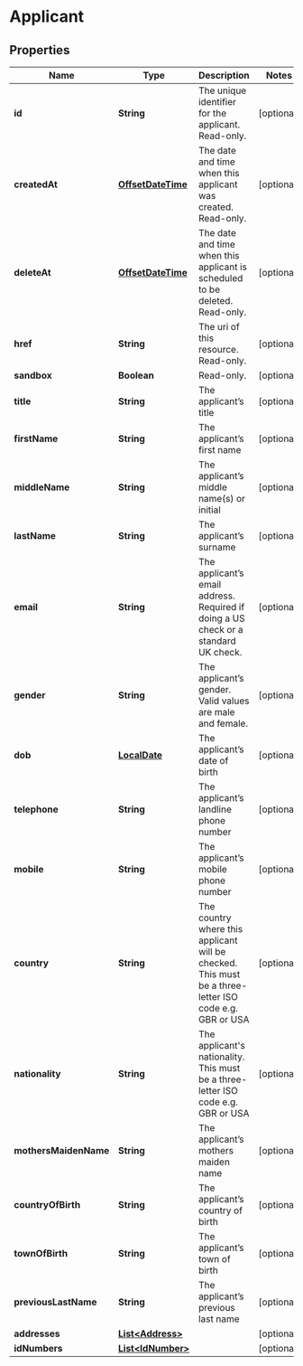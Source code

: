 
# Applicant

## Properties
Name | Type | Description | Notes
------------ | ------------- | ------------- | -------------
**id** | **String** | The unique identifier for the applicant. Read-only. |  [optional]
**createdAt** | [**OffsetDateTime**](OffsetDateTime.md) | The date and time when this applicant was created. Read-only. |  [optional]
**deleteAt** | [**OffsetDateTime**](OffsetDateTime.md) | The date and time when this applicant is scheduled to be deleted. Read-only. |  [optional]
**href** | **String** | The uri of this resource. Read-only. |  [optional]
**sandbox** | **Boolean** | Read-only. |  [optional]
**title** | **String** | The applicant’s title |  [optional]
**firstName** | **String** | The applicant’s first name |  [optional]
**middleName** | **String** | The applicant’s middle name(s) or initial |  [optional]
**lastName** | **String** | The applicant’s surname |  [optional]
**email** | **String** | The applicant’s email address. Required if doing a US check or a standard UK check. |  [optional]
**gender** | **String** | The applicant’s gender. Valid values are male and female. |  [optional]
**dob** | [**LocalDate**](LocalDate.md) | The applicant’s date of birth |  [optional]
**telephone** | **String** | The applicant’s landline phone number |  [optional]
**mobile** | **String** | The applicant’s mobile phone number |  [optional]
**country** | **String** | The country where this applicant will be checked. This must be a three-letter ISO code e.g. GBR or USA |  [optional]
**nationality** | **String** | The applicant&#39;s nationality. This must be a three-letter ISO code e.g. GBR or USA |  [optional]
**mothersMaidenName** | **String** | The applicant’s mothers maiden name |  [optional]
**countryOfBirth** | **String** | The applicant’s country of birth |  [optional]
**townOfBirth** | **String** | The applicant’s town of birth |  [optional]
**previousLastName** | **String** | The applicant’s previous last name |  [optional]
**addresses** | [**List&lt;Address&gt;**](Address.md) |  |  [optional]
**idNumbers** | [**List&lt;IdNumber&gt;**](IdNumber.md) |  |  [optional]




